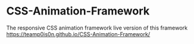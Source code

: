 # CSS-Animation-Framework
 The responsive CSS animation framework
live version of this framework
 https://teamp0is0n.github.io/CSS-Animation-Framework/
